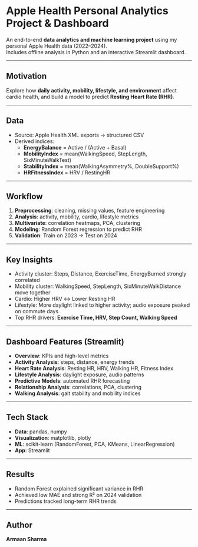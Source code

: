 # Apple Health Personal Analytics Project & Dashboard

An end-to-end **data analytics and machine learning project** using my personal Apple Health data (2022–2024).  
Includes offline analysis in Python and an interactive Streamlit dashboard.

---

## Motivation
Explore how **daily activity, mobility, lifestyle, and environment** affect cardio health, and build a model to predict **Resting Heart Rate (RHR)**.

---

## Data
- Source: Apple Health XML exports → structured CSV  
- Derived indices:  
  - **EnergyBalance** = Active / (Active + Basal)  
  - **MobilityIndex** = mean(WalkingSpeed, StepLength, SixMinuteWalkTest)  
  - **StabilityIndex** = mean(WalkingAsymmetry%, DoubleSupport%)  
  - **HRFitnessIndex** = HRV / RestingHR  

---

## Workflow
1. **Preprocessing**: cleaning, missing values, feature engineering  
2. **Analysis**: activity, mobility, cardio, lifestyle metrics  
3. **Multivariate**: correlation heatmaps, PCA, clustering  
4. **Modeling**: Random Forest regression to predict RHR  
5. **Validation**: Train on 2023 → Test on 2024  

---

## Key Insights
- Activity cluster: Steps, Distance, ExerciseTime, EnergyBurned strongly correlated  
- Mobility cluster: WalkingSpeed, StepLength, SixMinuteWalkDistance move together  
- Cardio: Higher HRV ↔ Lower Resting HR  
- Lifestyle: More daylight linked to higher activity; audio exposure peaked on commute days  
- Top RHR drivers: **Exercise Time, HRV, Step Count, Walking Speed**

---

## Dashboard Features (Streamlit)
- **Overview**: KPIs and high-level metrics  
- **Activity Analysis**: steps, distance, energy trends  
- **Heart Rate Analysis**: Resting HR, HRV, Walking HR, Fitness Index  
- **Lifestyle Analysis**: daylight exposure, audio patterns  
- **Predictive Models**: automated RHR forecasting  
- **Relationship Analysis**: correlations, PCA, clustering  
- **Walking Analysis**: gait stability and mobility indices  

---

## Tech Stack
- **Data**: pandas, numpy  
- **Visualization**: matplotlib, plotly  
- **ML**: scikit-learn (RandomForest, PCA, KMeans, LinearRegression)  
- **App**: Streamlit  

---

## Results
- Random Forest explained significant variance in RHR  
- Achieved low MAE and strong R² on 2024 validation  
- Predictions tracked long-term RHR trends  

---

## Author
**Armaan Sharma**  
